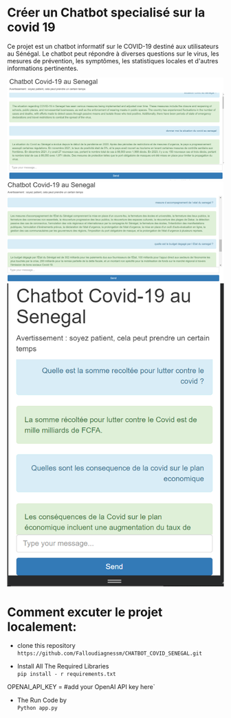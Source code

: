 # Créer un Chatbot specialisé sur la covid 19 
Ce projet est un chatbot informatif sur le COVID-19 destiné aux utilisateurs au Sénégal. Le chatbot peut répondre à diverses questions sur le virus, les mesures de prévention, les symptômes, les statistiques locales et d'autres informations pertinentes.



![webview](https://github.com/Falloudiagnessm/CHATBOT_COVID_SENEGAL/blob/main/Sample_image/github1.PNG)
![webview](https://github.com/Falloudiagnessm/CHATBOT_COVID_SENEGAL/blob/main/Sample_image/github2.PNG)
![webview](https://github.com/Falloudiagnessm/CHATBOT_COVID_SENEGAL/blob/main/Sample_image/github3.PNG)

# Comment excuter le projet localement:
- clone this repository <br/>
  `https://github.com/Falloudiagnessm/CHATBOT_COVID_SENEGAL.git`

-  Install All The Required Libraries <br>
    `pip install - r requirements.txt`

  OPENAI_API_KEY = #add your OpenAI API key here`
-  The Run Code by<br>
  `Python app.py`

 


